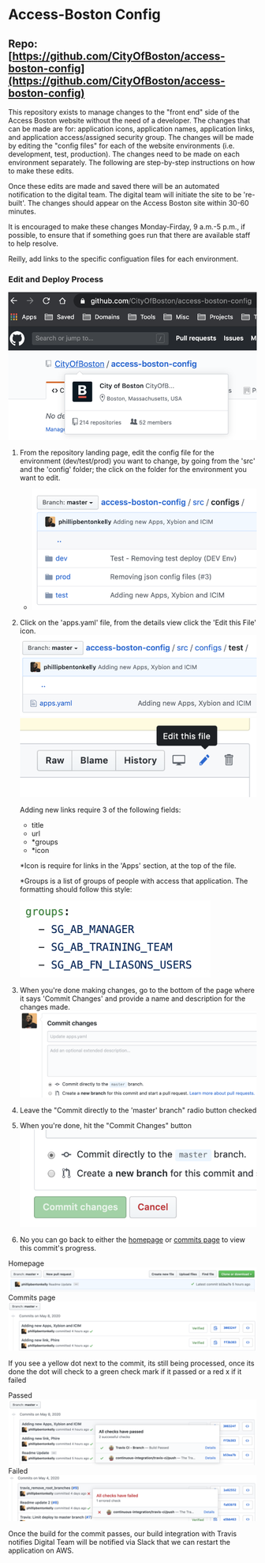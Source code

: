 # Access-Boston Config

## Repo: [https://github.com/CityOfBoston/access-boston-config](https://github.com/CityOfBoston/access-boston-config)

[repo]: ./src/images/Screenshot1.png "Repo"
[config_dir]: ./src/images/configs_dir.png "Configs Directory"
[apps_file]: ./src/images/apps_file.png "Apps File"
[edit]: ./src/images/edit.png "Edit"
[commit]: ./src/images/commit.png "Commit"
[commit_btn]: ./src/images/commit_btn.png "Commit Button"
[homepage_commit]: ./src/images/homepage_commit.png "Homepage Last Commit > Build Passed"
[commits_page]: ./src/images/commits_page.png "Commit Page"
[commits_page_pass]: ./src/images/commits_page_pass.png "Commit Page > Build Passed"
[commits_page_fail]: ./src/images/commits_page_fail.png "Commit Page > Build Failed"
[groups_syntax]: ./src/images/groups_syntax.png "Groups Syntax"

This repository exists to manage changes to the "front end" side of the Access Boston website without the need of a developer. The changes that can be made are for: application icons, application names, application links, and application access/assigned security group. The changes will be made by editing the "config files" for each of the website environments (i.e. development, test, production). The changes need to be made on each environment separately. The following are step-by-step instructions on how to make these edits. 

Once these edits are made and saved there will be an automated notification to the digital team. The digital team will initiate the site to be 're-built'. The changes should appear on the Access Boston site within 30-60 minutes.

It is encouraged to make these changes Monday-Firday, 9 a.m.-5 p.m., if possible, to ensure that if something goes run that there are available staff to help resolve.

Reilly, add links to the specific configuation files for each environment.

### Edit and Deploy Process

![Repo][repo]

1. From the repository landing page, edit the config file for the environment (dev/test/prod) you want to change, by going from the 'src' and the 'config' folder; the click on the folder for the environment you want to edit.
   - ![Configs Directory][config_dir]
2. Click on the 'apps.yaml' file, from the details view click the 'Edit this File' icon. ![Apps File][apps_file]![Edit][edit]

   Adding new links require 3 of the following fields:
   - title
   - url
   - *groups
   - *icon
  
   *Icon is require for links in the 'Apps' section, at the top of the file.

   *Groups is a list of groups of people with access that application. The formatting should follow this style:

     ![groups_syntax][groups_syntax]
3. When you're done making changes, go to the bottom of the page where it says 'Commit Changes' and provide a name and description for the changes made.
   ![Commit Fields][commit]
4. Leave the "Commit directly to the 'master' branch" radio button checked
5. When you're done, hit the "Commit Changes" button
   ![Commit Button][commit_btn]
6. No you can go back to either the [homepage](https://github.com/CityOfBoston/access-boston-config) or [commits page](https://github.com/CityOfBoston/access-boston-config/commits/master) to view this commit's progress.

Homepage ![homepage_commit][homepage_commit]
Commits page ![commits_page][commits_page]

If you see a yellow dot next to the commit, its still being processed, once its done the dot will check to a green check mark if it passed or a red x if it failed

Passed ![homepage_commit][commits_page_pass]
Failed ![commits_page][commits_page_fail]

Once the build for the commit passes, our build integration with Travis notifies Digital Team will be notified via Slack that we can restart the application on AWS.
